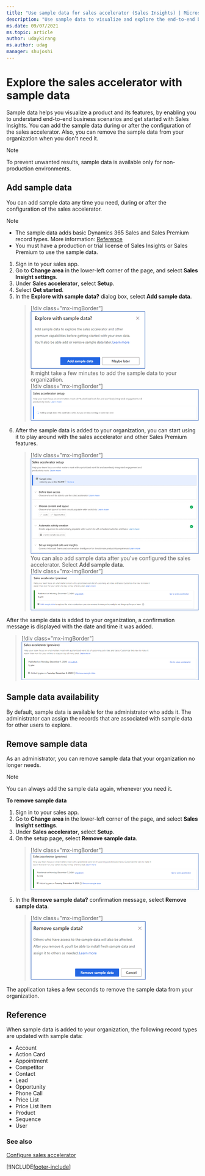 ```yaml
---
title: "Use sample data for sales accelerator (Sales Insights) | MicrosoftDocs"
description: "Use sample data to visualize and explore the end-to-end business scenarios, and get started with the sales accelerator."
ms.date: 09/07/2021
ms.topic: article
author: udaykirang
ms.author: udag
manager: shujoshi
---
```


# Explore the sales accelerator with sample data

Sample data helps you visualize a product and its features, by enabling you to understand end-to-end business scenarios and get started with Sales Insights. You can add the sample data during or after the configuration of the sales accelerator. Also, you can remove the sample data from your organization when you don't need it. 

>[!NOTE]
>To prevent unwanted results, sample data is available only for non-production environments. 

## Add sample data

You can add sample data any time you need, during or after the configuration of the sales accelerator.    
>[!NOTE]
>- The sample data adds basic Dynamics 365 Sales and Sales Premium record types. More information: [Reference](#reference)     
>- You must have a production or trial license of Sales Insights or Sales Premium to use the sample data.

1. Sign in to your sales app.   
2. Go to **Change area** in the lower-left corner of the page, and select **Sales Insight settings**.    
3. Under **Sales accelerator**, select **Setup**.    
4. Select **Get started**.    
5. In the **Explore with sample data?** dialog box, select **Add sample data**.    
    > [!div class="mx-imgBorder"]
    > ![Select Add sample data](media/sample-data-popup.png "Select Add sample data")   
    It might take a few minutes to add the sample data to your organization.   
    > [!div class="mx-imgBorder"]
    > ![Progress of sample data installation](media/sample-data-installation-progress.png "Progress of sample data installation")     
6. After the sample data is added to your organization, you can start using it to play around with the sales accelerator and other Sales Premium features.   
    > [!div class="mx-imgBorder"]
    > ![Confirmation message that sample data has been added](media/sample-data-confirmation-message.png "Confirmation message that sample data has been added")     
    You can also add sample data after you've configured the sales accelerator. Select **Add sample data**.     
    > [!div class="mx-imgBorder"]
    > ![Add sample data later](media/sample-data-add-later.png "Add sample data later")    

After the sample data is added to your organization, a confirmation message is displayed with the date and time it was added.    

> [!div class="mx-imgBorder"]
> ![Confirmation message of sample data added later](media/sample-data-add-later-confirmation-message.png "Confirmation message of sample data added later")    

## Sample data availability

By default, sample data is available for the administrator who adds it. The administrator can assign the records that are associated with sample data for other users to explore.

## Remove sample data

As an administrator, you can remove sample data that your organization no longer needs.

>[!NOTE]
>You can always add the sample data again, whenever you need it.

**To remove sample data**

1. Sign in to your sales app.   
2. Go to **Change area** in the lower-left corner of the page, and select **Sales Insight settings**.    
3. Under **Sales accelerator**, select **Setup**.    
4.	On the setup page, select **Remove sample data**.    
    > [!div class="mx-imgBorder"]
    > ![Remove sample data](media/sample-data-remove.png "Remove sample data")       
5.	In the **Remove sample data?** confirmation message, select **Remove sample data**.   
    > [!div class="mx-imgBorder"]
    > ![Confirmation message to remove sample data](media/sample-data-remove-confirmation-message.png "Confirmation message to remove sample data")     

The application takes a few seconds to remove the sample data from your organization.

## Reference

When sample data is added to your organization, the following record types are updated with sample data:

- Account
- Action Card
- Appointment
- Competitor
- Contact
- Lead
- Opportunity
- Phone Call
- Price List
- Price List Item
- Product
- Sequence
- User

### See also

[Configure sales accelerator](enable-configure-sales-accelerator.md)


[!INCLUDE[footer-include](../includes/footer-banner.md)]
